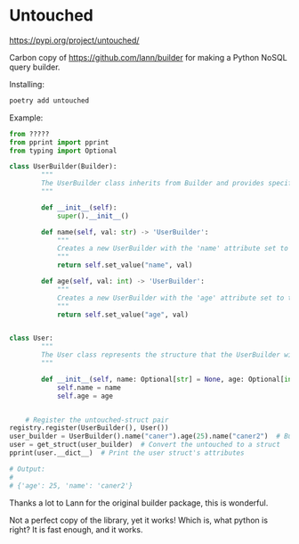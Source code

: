# Untouched

https://pypi.org/project/untouched/

Carbon copy of https://github.com/lann/builder for making a Python NoSQL query builder.

Installing:
```python
poetry add untouched
```

Example:

```python
from ?????
from pprint import pprint
from typing import Optional

class UserBuilder(Builder):
        """
        The UserBuilder class inherits from Builder and provides specific methods to set the 'name' and 'age' attributes.
        """

        def __init__(self):
            super().__init__()

        def name(self, val: str) -> 'UserBuilder':
            """
            Creates a new UserBuilder with the 'name' attribute set to the provided value.
            """
            return self.set_value("name", val)

        def age(self, val: int) -> 'UserBuilder':
            """
            Creates a new UserBuilder with the 'age' attribute set to the provided value.
            """
            return self.set_value("age", val)


class User:
        """
        The User class represents the structure that the UserBuilder will build.
        """

        def __init__(self, name: Optional[str] = None, age: Optional[int] = None):
            self.name = name
            self.age = age


    # Register the untouched-struct pair
registry.register(UserBuilder(), User())
user_builder = UserBuilder().name("caner").age(25).name("caner2")  # Build a user
user = get_struct(user_builder)  # Convert the untouched to a struct
pprint(user.__dict__)  # Print the user struct's attributes

# Output:
# 
# {'age': 25, 'name': 'caner2'}
```

Thanks a lot to Lann for the original builder package, this is wonderful.

Not a perfect copy of the library, yet it works! Which is, what python is right? It is fast enough, and it works.